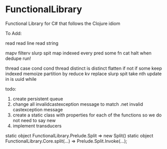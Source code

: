 # FunctionalLibrary
Functional Library for C# that follows the Clojure idiom

To Add:





read
read line
read string




mapv
filterv
slurp
spit
map indexed
every pred
some fn
cat
halt when
dedupe
run!

thread
case
cond
cond thread
distinct
is distinct
flatten
if not 
if some
keep indexed
memoize
partition by
reduce kv
replace
slurp
spit
take nth
update in
is uuid
while

todo:
1. create persistent queue<t>
2. change all invalidcastexception message to match .net invalid castexception message
3. create a static class with properties for each of the functions so we do not need to say new 
4. implement transducers


static object FunctionalLibrary.Prelude.Split => new Split()
static object FunctionalLibrary.Core.split(...) => Prelude.Split.Invoke(...);